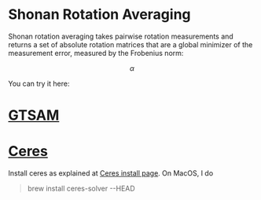 # Shonan Rotation Averaging

Shonan rotation averaging takes pairwise rotation measurements and returns a set of absolute rotation matrices that are a global minimizer of the measurement error, measured by the Frobenius norm:

$$\alpha$$

You can try it here: 

# [GTSAM](https://gtsam.org)

# [Ceres](http://ceres-solver.org/)

Install ceres as explained at [Ceres install page](http://ceres-solver.org/installation.html). On MacOS, I do

> brew install ceres-solver --HEAD


